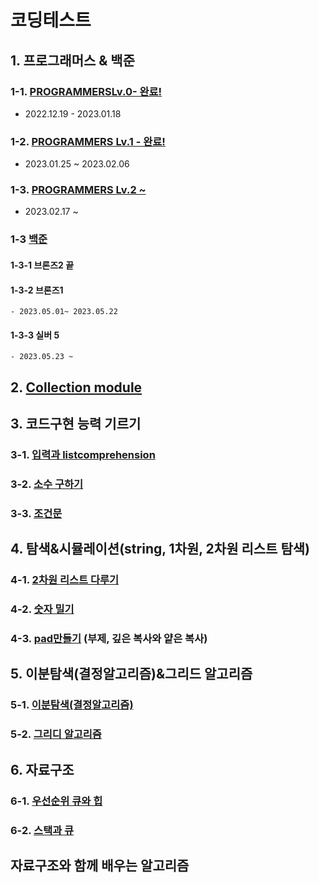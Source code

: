# 코딩테스트
## 1. 프로그래머스 & 백준
### 1-1. [PROGRAMMERSLv.0- 완료!](https://github.com/potatowon/codingtest/tree/master/programmers_lv0)
- 2022.12.19 - 2023.01.18
### 1-2. [PROGRAMMERS Lv.1 - 완료!](programmerslv1)
- 2023.01.25 ~ 2023.02.06
### 1-3. [PROGRAMMERS Lv.2 ~ ](programmers_lv2)
- 2023.02.17 ~
### 1-3 [백준](코테알고리즘_백준/)
  #### 1-3-1 브론즈2 끝
  #### 1-3-2 브론즈1 
    - 2023.05.01~ 2023.05.22
  #### 1-3-3 실버 5
    - 2023.05.23 ~
  
## 2. [Collection module ](Collection.md)
## 3. 코드구현 능력 기르기
### 3-1. [입력과 listcomprehension](입력과listcomprehension.md)
### 3-2. [소수 구하기](소수(에라토스테네스_체).md)
### 3-3. [조건문](조건문.md)
## 4. 탐색&시뮬레이션(string, 1차원, 2차원 리스트 탐색)
### 4-1. [2차원 리스트 다루기](2차원리스트.md)
### 4-2. [숫자 밀기](숫자밀기.md)
### 4-3. [pad만들기](pad만들기.md) (부제, 깊은 복사와 얕은 복사)
## 5. 이분탐색(결정알고리즘)&그리드 알고리즘
### 5-1. [이분탐색(결정알고리즘)](이분탐색(결정알고리즘).md)
### 5-2. [그리디 알고리즘](그리디알고리즘.md)
## 6. 자료구조
### 6-1. [우선순위 큐와 힙](우선순위_큐와_힙.md)
### 6-2. [스택과 큐](스택과_큐.md)
## 자료구조와 함께 배우는 알고리즘

